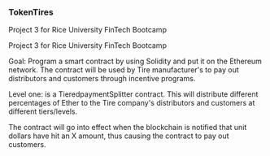 ### **TokenTires**
Project 3 for Rice University FinTech Bootcamp

Project 3 for Rice University FinTech Bootcamp

Goal: Program a smart contract by using Solidity and put it on the Ethereum network. The contract will be used by Tire manufacturer's to pay out distributors and customers through incentive programs.

Level one: is a TieredpaymentSplitter contract. This will distribute different percentages of Ether to the Tire company's distributors and customers at different tiers/levels.

The contract will go into effect when the blockchain is notified that unit dollars have hit an X amount, thus causing the contract to pay out customers.